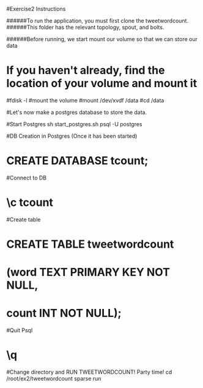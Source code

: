 #Exercise2 Instructions

######To run the application, you must first clone the tweetwordcount. 
######This folder has the relevant topology, spout, and bolts.

######Before running, we start mount our volume so that we can store our data
# If you haven't already, find the location of your volume and mount it 
#fdisk -l 
#mount the volume
#mount /dev/xvdf /data
#cd /data

#Let's now make a postgres database to store the data.

#Start Postgres
sh start_postgres.sh 
psql -U postgres

#DB Creation in Postgres (Once it has been started)
# CREATE DATABASE tcount;

#Connect to DB
# \c tcount

#Create table
# CREATE TABLE tweetwordcount
#       (word TEXT PRIMARY KEY NOT NULL,
#       count INT NOT NULL);

#Quit Psql
# \q 

#Change directory and RUN TWEETWORDCOUNT! Party time!
cd /root/ex2/tweetwordcount
sparse run  

